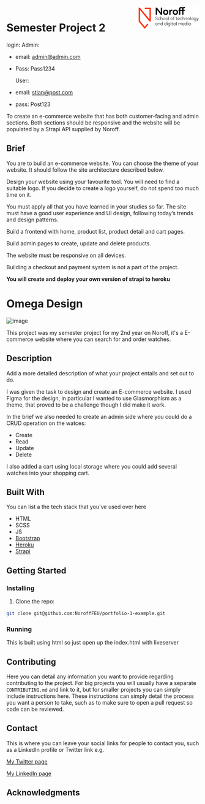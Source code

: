 <img src="./.readme/noroff-light.png" width="160" align="right">

# Semester Project 2

login:
Admin:

- email: admin@admin.com
- Pass: Pass1234

  User:

- email: stian@post.com
- pass: Post123

To create an e-commerce website that has both customer-facing and admin sections. Both sections should be responsive and the website will be populated by a Strapi API supplied by Noroff.

## Brief

You are to build an e-commerce website. You can choose the theme of your website. It should follow the site architecture described below.

Design your website using your favourite tool. You will need to find a suitable logo. If you decide to create a logo yourself, do not spend too much time on it.

You must apply all that you have learned in your studies so far. The site must have a good user experience and UI design, following today’s trends and design patterns.

Build a frontend with home, product list, product detail and cart pages.

Build admin pages to create, update and delete products.

The website must be responsive on all devices.

Building a checkout and payment system is not a part of the project.

**You will create and deploy your own version of strapi to heroku**


# Omega Design

![image](https://hopeful-sinoussi-ede96f.netlify.app/Postfolio%20imgs/Semester%20project.PNG)

This project was my semester project for my 2nd year on Noroff, it's a E-commerce website where you can search for and order watches.

## Description

Add a more detailed description of what your project entails and set out to do.

I was given the task to design and create an E-commerce website.
I used Figma for the design, in particular I wanted to use Glasmorphism as a theme, that proved to be a challenge though I did make it work.

In the brief we also needed to create an admin side where you could do a CRUD operation on the watces:
 - Create
 - Read
 - Update
 - Delete

I also added a cart using local storage where you could add several watches into your shopping cart.

## Built With

You can list a the tech stack that you've used over here

- HTML
- SCSS
- JS
- [Bootstrap](https://getbootstrap.com)
- [Heroku](https://www.heroku.com/)
- [Strapi](https://strapi.io/)

## Getting Started

### Installing

1. Clone the repo:

```bash
git clone git@github.com:NoroffFEU/portfolio-1-example.git
```

### Running

This is built using html so just open up the index.html with liveserver

## Contributing

Here you can detail any information you want to provide regarding contributing to the project. For big projects you will usually have a separate `CONTRIBUTING.md` and link to it, but for smaller projects you can simply include instructions here. These instructions can simply detail the process you want a person to take, such as to make sure to open a pull request so code can be reviewed.

## Contact

This is where you can leave your social links for people to contact you, such as a LinkedIn profile or Twitter link e.g.

[My Twitter page](www.twitter.com)

[My LinkedIn page](www.linkedin.com)


## Acknowledgments


